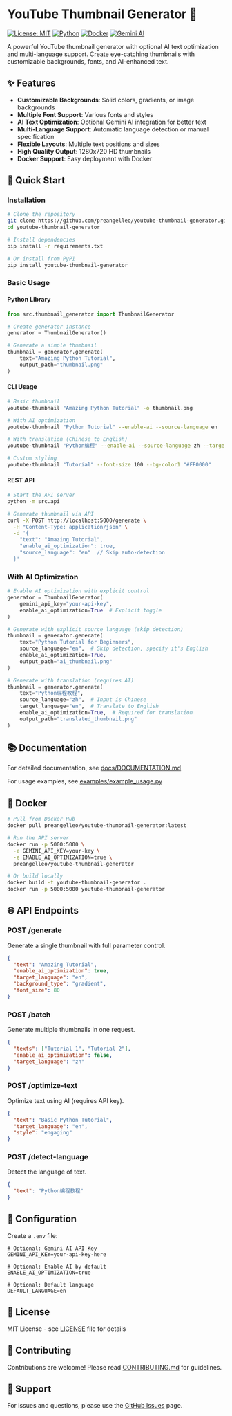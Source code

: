 # YouTube Thumbnail Generator 🎨

[![License: MIT](https://img.shields.io/badge/License-MIT-yellow.svg)](https://opensource.org/licenses/MIT)
[![Python](https://img.shields.io/badge/python-3.8%2B-blue)](https://www.python.org/downloads/)
[![Docker](https://img.shields.io/badge/docker-ready-green)](https://www.docker.com/)
[![Gemini AI](https://img.shields.io/badge/Gemini%20AI-Optional-purple)](https://ai.google.dev/)

A powerful YouTube thumbnail generator with optional AI text optimization and multi-language support. Create eye-catching thumbnails with customizable backgrounds, fonts, and AI-enhanced text.

## ✨ Features

- **Customizable Backgrounds**: Solid colors, gradients, or image backgrounds
- **Multiple Font Support**: Various fonts and styles
- **AI Text Optimization**: Optional Gemini AI integration for better text
- **Multi-Language Support**: Automatic language detection or manual specification
- **Flexible Layouts**: Multiple text positions and sizes
- **High Quality Output**: 1280x720 HD thumbnails
- **Docker Support**: Easy deployment with Docker

## 🚀 Quick Start

### Installation

```bash
# Clone the repository
git clone https://github.com/preangelleo/youtube-thumbnail-generator.git
cd youtube-thumbnail-generator

# Install dependencies
pip install -r requirements.txt

# Or install from PyPI
pip install youtube-thumbnail-generator
```

### Basic Usage

#### Python Library

```python
from src.thumbnail_generator import ThumbnailGenerator

# Create generator instance
generator = ThumbnailGenerator()

# Generate a simple thumbnail
thumbnail = generator.generate(
    text="Amazing Python Tutorial",
    output_path="thumbnail.png"
)
```

#### CLI Usage

```bash
# Basic thumbnail
youtube-thumbnail "Amazing Python Tutorial" -o thumbnail.png

# With AI optimization
youtube-thumbnail "Python Tutorial" --enable-ai --source-language en

# With translation (Chinese to English)
youtube-thumbnail "Python编程" --enable-ai --source-language zh --target-language en

# Custom styling
youtube-thumbnail "Tutorial" --font-size 100 --bg-color1 "#FF0000"
```

#### REST API

```bash
# Start the API server
python -m src.api

# Generate thumbnail via API
curl -X POST http://localhost:5000/generate \
  -H "Content-Type: application/json" \
  -d '{
    "text": "Amazing Tutorial",
    "enable_ai_optimization": true,
    "source_language": "en"  // Skip auto-detection
  }'
```

### With AI Optimization

```python
# Enable AI optimization with explicit control
generator = ThumbnailGenerator(
    gemini_api_key="your-api-key",
    enable_ai_optimization=True  # Explicit toggle
)

# Generate with explicit source language (skip detection)
thumbnail = generator.generate(
    text="Python Tutorial for Beginners",
    source_language="en",  # Skip detection, specify it's English
    enable_ai_optimization=True,
    output_path="ai_thumbnail.png"
)

# Generate with translation (requires AI)
thumbnail = generator.generate(
    text="Python编程教程",
    source_language="zh",  # Input is Chinese
    target_language="en",  # Translate to English
    enable_ai_optimization=True,  # Required for translation
    output_path="translated_thumbnail.png"
)
```

## 📚 Documentation

For detailed documentation, see [docs/DOCUMENTATION.md](docs/DOCUMENTATION.md)

For usage examples, see [examples/example_usage.py](examples/example_usage.py)

## 🐳 Docker

```bash
# Pull from Docker Hub
docker pull preangelleo/youtube-thumbnail-generator:latest

# Run the API server
docker run -p 5000:5000 \
  -e GEMINI_API_KEY=your-key \
  -e ENABLE_AI_OPTIMIZATION=true \
  preangelleo/youtube-thumbnail-generator

# Or build locally
docker build -t youtube-thumbnail-generator .
docker run -p 5000:5000 youtube-thumbnail-generator
```

## 🌐 API Endpoints

### POST /generate
Generate a single thumbnail with full parameter control.

```json
{
  "text": "Amazing Tutorial",
  "enable_ai_optimization": true,
  "target_language": "en",
  "background_type": "gradient",
  "font_size": 80
}
```

### POST /batch
Generate multiple thumbnails in one request.

```json
{
  "texts": ["Tutorial 1", "Tutorial 2"],
  "enable_ai_optimization": false,
  "target_language": "zh"
}
```

### POST /optimize-text
Optimize text using AI (requires API key).

```json
{
  "text": "Basic Python Tutorial",
  "target_language": "en",
  "style": "engaging"
}
```

### POST /detect-language
Detect the language of text.

```json
{
  "text": "Python编程教程"
}
```

## 🔧 Configuration

Create a `.env` file:

```env
# Optional: Gemini AI API Key
GEMINI_API_KEY=your-api-key-here

# Optional: Enable AI by default
ENABLE_AI_OPTIMIZATION=true

# Optional: Default language
DEFAULT_LANGUAGE=en
```

## 📝 License

MIT License - see [LICENSE](LICENSE) file for details

## 🤝 Contributing

Contributions are welcome! Please read [CONTRIBUTING.md](CONTRIBUTING.md) for guidelines.

## 📧 Support

For issues and questions, please use the [GitHub Issues](https://github.com/preangelleo/youtube-thumbnail-generator/issues) page.